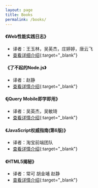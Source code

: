 ```yaml
---
layout: page
title: Books
permalink: /books/
---
```


#### 《Web性能实践日志》
* 译者：王玉林，吴英杰，庄婷婷，唐云飞
* [查看详细介绍](http://book.douban.com/subject/25891125/){:target="_blank"}

#### 《了不起的Node.js》
* 译者：赵静
* [查看详情介绍](http://book.douban.com/subject/25767596/){:target="_blank"}

#### 《jQuery Mobile即学即用》
* 译者：吴英杰，吴敏琦
* [查看详情介绍](http://book.douban.com/subject/20473248/){:target="_blank"}

#### 《JavaScript权威指南(第6版)》
* 译者：淘宝前端团队
* [查看详情介绍](http://book.douban.com/subject/10549733/){:target="_blank"}

#### 《HTML5揭秘》
* 译者：常可 胡金埔 赵静
* [查看详情介绍](http://book.douban.com/subject/5386169/){:target="_blank"}
